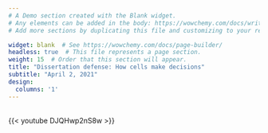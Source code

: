 ```yaml
---
# A Demo section created with the Blank widget.
# Any elements can be added in the body: https://wowchemy.com/docs/writing-markdown-latex/
# Add more sections by duplicating this file and customizing to your requirements.

widget: blank  # See https://wowchemy.com/docs/page-builder/
headless: true  # This file represents a page section.
weight: 15  # Order that this section will appear.
title: "Dissertation defense: How cells make decisions"
subtitle: "April 2, 2021"
design:
  columns: '1'
---
```


\
{{< youtube DJQHwp2nS8w >}}
